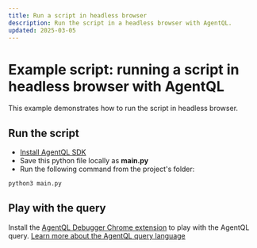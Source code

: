 ```yaml
---
title: Run a script in headless browser
description: Run the script in a headless browser with AgentQL.
updated: 2025-03-05
---
```


# Example script: running a script in headless browser with AgentQL

This example demonstrates how to run the script in headless browser.

## Run the script

- [Install AgentQL SDK](https://docs.agentql.com/installation/sdk-installation)
- Save this python file locally as **main.py**
- Run the following command from the project's folder:

```bash
python3 main.py
```

## Play with the query

Install the [AgentQL Debugger Chrome extension](https://docs.agentql.com/installation/chrome-extension-installation) to play with the AgentQL query. [Learn more about the AgentQL query language](https://docs.agentql.com/agentql-query/query-intro)
